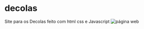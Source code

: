 # decolas
Site para os Decolas feito com html css e Javascript
<img src="https://paste.pics/GVF0N" alt="página web"/>
